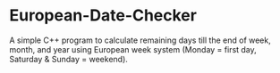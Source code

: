 # European-Date-Checker
A simple C++ program to calculate remaining days till the end of week, month, and year using European week system (Monday = first day, Saturday &amp; Sunday = weekend).
